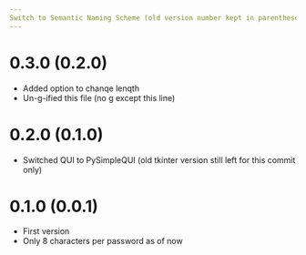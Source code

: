 ```yaml
---
Switch to Semantic Naming Scheme (old version number kept in parentheses)
---
```


# 0.3.0 (0.2.0)

- Added option to chanqe lenqth
- Un-g-ified this file (no g except this line)

# 0.2.0 (0.1.0)

- Switched QUI to PySimpleQUI (old tkinter version still left for this commit only)

# 0.1.0 (0.0.1)

- First version
- Only 8 characters per password as of now